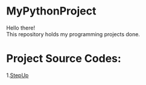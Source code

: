 # MyPythonProject
Hello there!\
This repository holds my programming projects done.
# Project Source Codes:
1.[StepUp](MyPythonProject/StepUp.py)
